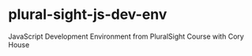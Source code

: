 # plural-sight-js-dev-env
JavaScript Development Environment from PluralSight Course with Cory House
